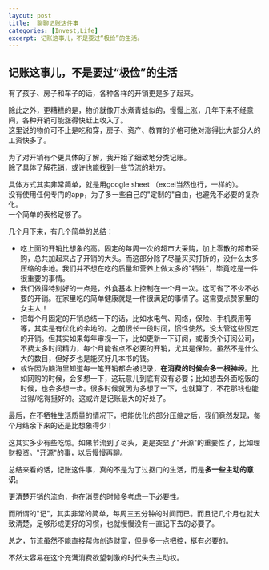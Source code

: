 ```yaml
---
layout: post
title:  聊聊记账这件事
categories: [Invest,Life]
excerpt: 记账这事儿，不是要过“极俭”的生活。
---
```


## 记账这事儿，不是要过“极俭”的生活


有了孩子、房子和车子的话，各种各样的开销更是多了起来。

除此之外，更糟糕的是，物价就像开水煮青蛙似的，慢慢上涨，几年下来不经意间，各种开销可能涨得快赶上收入了。\
这里说的物价可不止是吃和穿，房子、资产、教育的价格可绝对涨得比大部分人的工资快多了。

为了对开销有个更具体的了解，我开始了细致地分类记账。\
除了具体了解花销，或许也能找到一些节流的地方。

具体方式其实非常简单，就是用google sheet （excel当然也行，一样的）。\
没有使用任何专门的app，为了多一些自己的"定制的"自由，也避免不必要的复杂化。\
一个简单的表格足够了。

几个月下来，有几个简单的总结：
- 吃上面的开销比想象的高。固定的每周一次的超市大采购，加上零散的超市采购，总共加起来占了开销的大头。而这部分除了尽量买买打折的，没什么太多压缩的余地。我们并不想在吃的质量和营养上做太多的"牺牲"，毕竟吃是一件很重要的事情。
- 我们做得特别好的一点是，外食基本上控制在一个月一次。这可省了不少不必要的开销。在家里吃的简单健康就是一件很满足的事情了。这需要点赞家里的女主人！
- 把每个月固定的开销总结一下的话，比如水电气、网络，保险、手机费用等等，其实是有优化的余地的。之前很长一段时间，惯性使然，没太管这些固定的开销。但其实如果每年审视一下，比如更新一下订阅，或者换个订阅公司，不费太多时间精力，每个月能省点不必要的开销，尤其是保险。虽然不是什么大的数目，但好歹也是能买好几本书的钱。
- 或许因为脑海里知道每一笔开销都会被记录，**在消费的时候会多一根神经**。比如网购的时候，会多想一下，这玩意儿到底有没有必要；比如想去外面吃饭的时候，也会多想一步。很多时候就因为多想了一下，也就算了，不花那钱也能过得/吃得挺好的。这或许是记账最大的好处了。

最后，在不牺牲生活质量的情况下，把能优化的部分压缩之后，我们竟然发现，每个月结余下来的还是比想象得少！

这其实多少有些吃惊。如果节流到了尽头，更是突显了"开源"的重要性了，比如理财投资。"开源"的事，以后慢慢再聊。

总结来看的话，记账这件事，真的不是为了过抠门的生活，而是**多一些主动的意识**。

更清楚开销的流向，也在消费的时候多考虑一下必要性。

而所谓的"记"，其实非常的简单，每周三五分钟的时间而已。而且记几个月也就大致清楚，足够形成更好的习惯，也就慢慢没有一直记下去的必要了。

总之，节流虽然不能直接帮你创造财富，但是多一点把控，挺有必要的。

不然太容易在这个充满消费欲望刺激的时代失去主动权。
